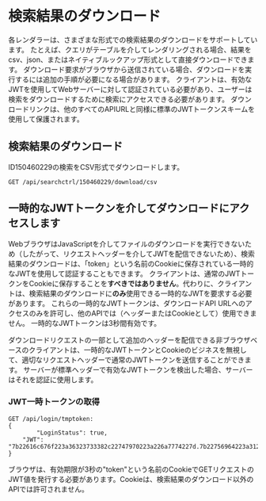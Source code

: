 # 検索結果のダウンロード

各レンダラーは、さまざまな形式での検索結果のダウンロードをサポートしています。 たとえば、クエリがテーブルを介してレンダリングされる場合、結果をcsv、json、またはネイティブルックアップ形式として直接ダウンロードできます。 ダウンロード要求がブラウザから送信されている場合、ダウンロードを実行するには追加の手順が必要になる場合があります。 クライアントは、有効なJWTを使用してWebサーバーに対して認証されている必要があり、ユーザーは検索をダウンロードするために検索にアクセスできる必要があります。 ダウンロードリンクは、他のすべてのAPIURLと同様に標準のJWTトークンスキームを使用して保護されます。

## 検索結果のダウンロード

ID150460229の検索をCSV形式でダウンロードします。
```
GET /api/searchctrl/150460229/download/csv
```
## 一時的なJWTトークンを介してダウンロードにアクセスします

WebブラウザはJavaScriptを介してファイルのダウンロードを実行できないため（したがって、リクエストヘッダーを介してJWTを配信できないため）、検索結果のダウンロードは、「token」という名前のCookieに保存されている一時的なJWTを使用して認証することもできます。 クライアントは、通常のJWTトークンをCookieに保存することを**すべきではありません**。代わりに、クライアントは、検索結果のダウンロードに**のみ**使用できる一時的なJWTを要求する必要があります。 これらの一時的なJWTトークンは、ダウンロードAPI URLへのアクセスのみを許可し、他のAPIでは（ヘッダーまたはCookieとして）使用できません。 一時的なJWTトークンは3秒間有効です。

ダウンロードリクエストの一部として追加のヘッダーを配信できる非ブラウザベースのクライアントは、一時的なJWTトークンとCookieのビジネスを無視して、適切なリクエストヘッダーで通常のJWTトークンを送信することができます。 サーバーが標準ヘッダーで有効なJWTトークンを検出した場合、サーバーはそれを認証に使用します。

### JWT一時トークンの取得

```
GET /api/login/tmptoken:
{
        "LoginStatus": true,
	"JWT": "7b22616c676f223a36323733382c22747970223a226a7774227d.7b22756964223a312c2265787069726573223a22323031382d30362d32305431333a32343a32382e393436393338312d30363a3030222c22696174223a5b3138312c36312c35382c3138352c3139322c3135392c3233302c3130372c37312c33322c3130382c33332c3134362c3138362c37392c35372c35382c33342c3135362c36342c33322c3234372c39352c35352c3138342c3235322c3135312c39382c34322c31382c35312c375d7d.cec81d84a3c96e8fd6961c1113a026eba08344d06d518e65f28bd6b92655fb6a22433fd6e42b51d62d45f8ed2a1665f3f951019b982251ebc614e8be5e4fdb6e"
}

```

ブラウザは、有効期限が3秒の"token"という名前のCookieでGETリクエストのJWT値を発行する必要があります。Cookieは、検索結果のダウンロード以外のAPIでは許可されません。
